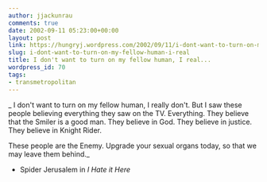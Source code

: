 ```yaml
---
author: jjackunrau
comments: true
date: 2002-09-11 05:23:00+00:00
layout: post
link: https://hungryj.wordpress.com/2002/09/11/i-dont-want-to-turn-on-my-fellow-human-i-real/
slug: i-dont-want-to-turn-on-my-fellow-human-i-real
title: I don't want to turn on my fellow human, I real...
wordpress_id: 70
tags:
- transmetropolitan
---
```


_   I don't want to turn on my fellow human, I really don't.  But I saw these people believing everything they saw on the TV. Everything.  They believe that the Smiler is a good man.  They believe in God. They believe in justice. They believe in Knight Rider.  
  

  
  These people are the Enemy.  Upgrade your sexual organs today, so that we may leave them behind._
  

  
- Spider Jerusalem in _I Hate it Here_
